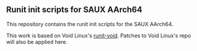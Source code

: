 ## Runit init scripts for SAUX AArch64

This repository contains the runit init scripts for the SAUX AArch64.

This work is based on Void Linux's
[runit-void](https://github.com/voidlinux/void-runit). Patches to Void
Linux's repo will also be applied here.
